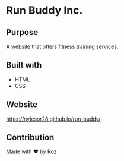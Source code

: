 # Run Buddy Inc.

##  Purpose
A website that offers fitness training services. 

## Built with
* HTML
* CSS

## Website
https://nylesor28.github.io/run-buddy/

## Contribution
Made with ❤️ by Roz
